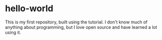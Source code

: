 # hello-world
This is my first repository, built using the tutorial.  I don't know much of anything about programming, but I love open source and have learned a lot using it.  
